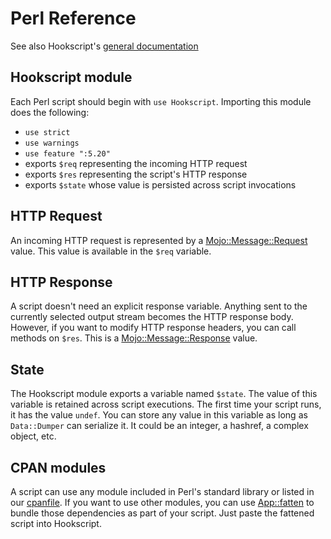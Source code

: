 # Perl Reference

See also Hookscript's [general documentation](http://docs.hookscript.com/)

## Hookscript module

Each Perl script should begin with `use Hookscript`.  Importing this module does the following:

  * `use strict`
  * `use warnings`
  * `use feature ":5.20"`
  * exports `$req` representing the incoming HTTP request
  * exports `$res` representing the script's HTTP response
  * exports `$state` whose value is persisted across script invocations

## HTTP Request

An incoming HTTP request is represented by a [Mojo::Message::Request](https://metacpan.org/pod/Mojo::Message::Request) value.
This value is available in the `$req` variable.

## HTTP Response

A script doesn't need an explicit response variable.  Anything sent to the currently selected output stream
becomes the HTTP response body.  However, if you want to modify HTTP response headers, you can call methods
on `$res`.  This is a [Mojo::Message::Response](https://metacpan.org/pod/Mojo::Message::Response) value.

## State

The Hookscript module exports a variable named `$state`.  The value of this variable is retained across script executions.  The first time your script runs, it has the value `undef`.  You can store any value in this variable as long as `Data::Dumper` can serialize it.  It could be an integer, a hashref, a complex object, etc.

## CPAN modules

A script can use any module included in Perl's standard library or listed in our [cpanfile](https://github.com/Hookscript/lang-perl/blob/master/cpanfile).  If you want to use other modules, you can use [App::fatten](https://metacpan.org/pod/App::fatten) to bundle those dependencies as part of your script.  Just paste the fattened script into Hookscript.
